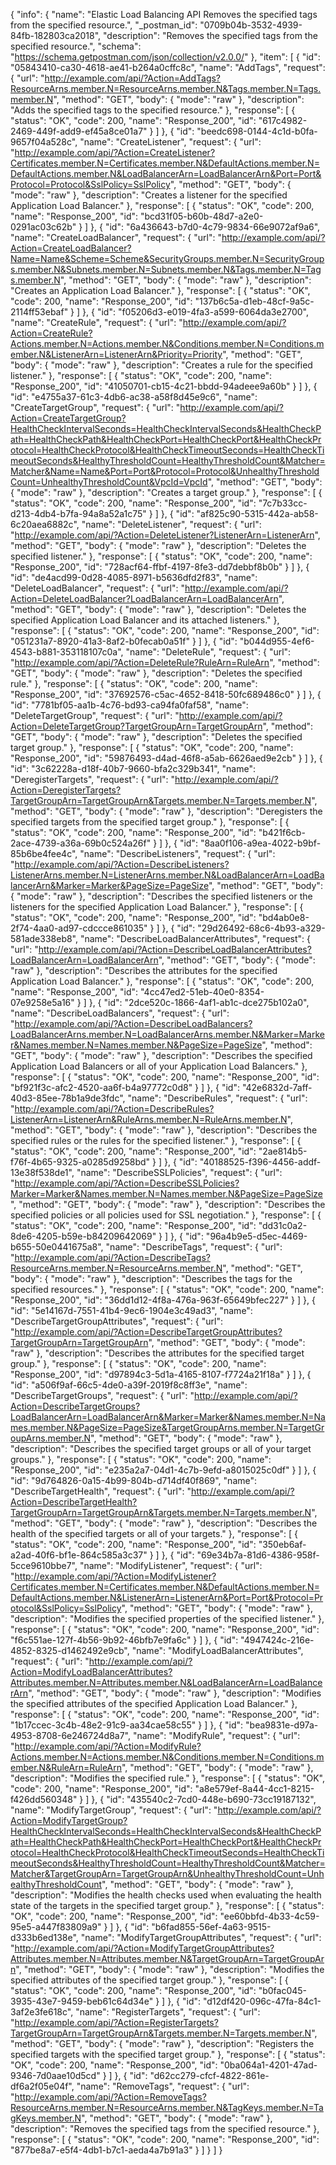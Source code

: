 {
  "info": {
    "name": "Elastic Load Balancing API Removes the specified tags from the specified resource.",
    "_postman_id": "0709b04b-3532-4939-84fb-182803ca2018",
    "description": "Removes the specified tags from the specified resource.",
    "schema": "https://schema.getpostman.com/json/collection/v2.0.0/"
  },
  "item": [
    {
      "id": "05843410-ca30-4618-ae41-b264a0cffc8c",
      "name": "AddTags",
      "request": {
        "url": "http://example.com/api/?Action=AddTags?ResourceArns.member.N=ResourceArns.member.N&Tags.member.N=Tags.member.N",
        "method": "GET",
        "body": {
          "mode": "raw"
        },
        "description": "Adds the specified tags to the specified resource."
      },
      "response": [
        {
          "status": "OK",
          "code": 200,
          "name": "Response_200",
          "id": "617c4982-2469-449f-add9-ef45a8ce01a7"
        }
      ]
    },
    {
      "id": "beedc698-0144-4c1d-b0fa-9657f04a528c",
      "name": "CreateListener",
      "request": {
        "url": "http://example.com/api/?Action=CreateListener?Certificates.member.N=Certificates.member.N&DefaultActions.member.N=DefaultActions.member.N&LoadBalancerArn=LoadBalancerArn&Port=Port&Protocol=Protocol&SslPolicy=SslPolicy",
        "method": "GET",
        "body": {
          "mode": "raw"
        },
        "description": "Creates a listener for the specified Application Load Balancer."
      },
      "response": [
        {
          "status": "OK",
          "code": 200,
          "name": "Response_200",
          "id": "bcd31f05-b60b-48d7-a2e0-0291ac03c62b"
        }
      ]
    },
    {
      "id": "6a436643-b7d0-4c79-9834-66e9072af9a6",
      "name": "CreateLoadBalancer",
      "request": {
        "url": "http://example.com/api/?Action=CreateLoadBalancer?Name=Name&Scheme=Scheme&SecurityGroups.member.N=SecurityGroups.member.N&Subnets.member.N=Subnets.member.N&Tags.member.N=Tags.member.N",
        "method": "GET",
        "body": {
          "mode": "raw"
        },
        "description": "Creates an Application Load Balancer."
      },
      "response": [
        {
          "status": "OK",
          "code": 200,
          "name": "Response_200",
          "id": "137b6c5a-d1eb-48cf-9a5c-2114ff53ebaf"
        }
      ]
    },
    {
      "id": "f05206d3-e019-4fa3-a599-6064da3e2700",
      "name": "CreateRule",
      "request": {
        "url": "http://example.com/api/?Action=CreateRule?Actions.member.N=Actions.member.N&Conditions.member.N=Conditions.member.N&ListenerArn=ListenerArn&Priority=Priority",
        "method": "GET",
        "body": {
          "mode": "raw"
        },
        "description": "Creates a rule for the specified listener."
      },
      "response": [
        {
          "status": "OK",
          "code": 200,
          "name": "Response_200",
          "id": "41050701-cb15-4c21-bbdd-94adeee9a60b"
        }
      ]
    },
    {
      "id": "e4755a37-61c3-4db6-ac38-a58f8d45e9c6",
      "name": "CreateTargetGroup",
      "request": {
        "url": "http://example.com/api/?Action=CreateTargetGroup?HealthCheckIntervalSeconds=HealthCheckIntervalSeconds&HealthCheckPath=HealthCheckPath&HealthCheckPort=HealthCheckPort&HealthCheckProtocol=HealthCheckProtocol&HealthCheckTimeoutSeconds=HealthCheckTimeoutSeconds&HealthyThresholdCount=HealthyThresholdCount&Matcher=Matcher&Name=Name&Port=Port&Protocol=Protocol&UnhealthyThresholdCount=UnhealthyThresholdCount&VpcId=VpcId",
        "method": "GET",
        "body": {
          "mode": "raw"
        },
        "description": "Creates a target group."
      },
      "response": [
        {
          "status": "OK",
          "code": 200,
          "name": "Response_200",
          "id": "7c7b33cc-d213-4db4-b7fa-94a8a52a1c75"
        }
      ]
    },
    {
      "id": "af825c90-5315-442a-ab58-6c20aea6882c",
      "name": "DeleteListener",
      "request": {
        "url": "http://example.com/api/?Action=DeleteListener?ListenerArn=ListenerArn",
        "method": "GET",
        "body": {
          "mode": "raw"
        },
        "description": "Deletes the specified listener."
      },
      "response": [
        {
          "status": "OK",
          "code": 200,
          "name": "Response_200",
          "id": "728acf64-ffbf-4197-8fe3-dd7debbf8b0b"
        }
      ]
    },
    {
      "id": "de4acd99-0d28-4085-8971-b5636dfd2f83",
      "name": "DeleteLoadBalancer",
      "request": {
        "url": "http://example.com/api/?Action=DeleteLoadBalancer?LoadBalancerArn=LoadBalancerArn",
        "method": "GET",
        "body": {
          "mode": "raw"
        },
        "description": "Deletes the specified Application Load Balancer and its attached listeners."
      },
      "response": [
        {
          "status": "OK",
          "code": 200,
          "name": "Response_200",
          "id": "051231a7-8920-41a3-8af2-b0fecab0a51f"
        }
      ]
    },
    {
      "id": "b044d955-4ef6-4543-b881-353118107c0a",
      "name": "DeleteRule",
      "request": {
        "url": "http://example.com/api/?Action=DeleteRule?RuleArn=RuleArn",
        "method": "GET",
        "body": {
          "mode": "raw"
        },
        "description": "Deletes the specified rule."
      },
      "response": [
        {
          "status": "OK",
          "code": 200,
          "name": "Response_200",
          "id": "37692576-c5ac-4652-8418-50fc689486c0"
        }
      ]
    },
    {
      "id": "7781bf05-aa1b-4c76-bd93-ca94fa0faf58",
      "name": "DeleteTargetGroup",
      "request": {
        "url": "http://example.com/api/?Action=DeleteTargetGroup?TargetGroupArn=TargetGroupArn",
        "method": "GET",
        "body": {
          "mode": "raw"
        },
        "description": "Deletes the specified target group."
      },
      "response": [
        {
          "status": "OK",
          "code": 200,
          "name": "Response_200",
          "id": "59876493-d4ad-46f8-a5ab-6626aed9e2cb"
        }
      ]
    },
    {
      "id": "3c62228a-d18f-40b7-9660-bfa2c329b341",
      "name": "DeregisterTargets",
      "request": {
        "url": "http://example.com/api/?Action=DeregisterTargets?TargetGroupArn=TargetGroupArn&Targets.member.N=Targets.member.N",
        "method": "GET",
        "body": {
          "mode": "raw"
        },
        "description": "Deregisters the specified targets from the specified target group."
      },
      "response": [
        {
          "status": "OK",
          "code": 200,
          "name": "Response_200",
          "id": "b421f6cb-2ace-4739-a36a-69b0c524a26f"
        }
      ]
    },
    {
      "id": "8aa0f106-a9ea-4022-b9bf-85b6be4fee4c",
      "name": "DescribeListeners",
      "request": {
        "url": "http://example.com/api/?Action=DescribeListeners?ListenerArns.member.N=ListenerArns.member.N&LoadBalancerArn=LoadBalancerArn&Marker=Marker&PageSize=PageSize",
        "method": "GET",
        "body": {
          "mode": "raw"
        },
        "description": "Describes the specified listeners or the listeners for the specified Application Load Balancer."
      },
      "response": [
        {
          "status": "OK",
          "code": 200,
          "name": "Response_200",
          "id": "bd4ab0e8-2f74-4aa0-ad97-cdccce861035"
        }
      ]
    },
    {
      "id": "29d26492-68c6-4b93-a329-581ade338eb8",
      "name": "DescribeLoadBalancerAttributes",
      "request": {
        "url": "http://example.com/api/?Action=DescribeLoadBalancerAttributes?LoadBalancerArn=LoadBalancerArn",
        "method": "GET",
        "body": {
          "mode": "raw"
        },
        "description": "Describes the attributes for the specified Application Load Balancer."
      },
      "response": [
        {
          "status": "OK",
          "code": 200,
          "name": "Response_200",
          "id": "4cc47ed2-51eb-40e0-8354-07e9258e5a16"
        }
      ]
    },
    {
      "id": "2dce520c-1866-4af1-ab1c-dce275b102a0",
      "name": "DescribeLoadBalancers",
      "request": {
        "url": "http://example.com/api/?Action=DescribeLoadBalancers?LoadBalancerArns.member.N=LoadBalancerArns.member.N&Marker=Marker&Names.member.N=Names.member.N&PageSize=PageSize",
        "method": "GET",
        "body": {
          "mode": "raw"
        },
        "description": "Describes the specified Application Load Balancers or all of your Application Load Balancers."
      },
      "response": [
        {
          "status": "OK",
          "code": 200,
          "name": "Response_200",
          "id": "bf921f3c-afc2-4520-aa6f-b4a97772c0d8"
        }
      ]
    },
    {
      "id": "42e6832d-7aff-40d3-85ee-78b1a9de3fdc",
      "name": "DescribeRules",
      "request": {
        "url": "http://example.com/api/?Action=DescribeRules?ListenerArn=ListenerArn&RuleArns.member.N=RuleArns.member.N",
        "method": "GET",
        "body": {
          "mode": "raw"
        },
        "description": "Describes the specified rules or the rules for the specified listener."
      },
      "response": [
        {
          "status": "OK",
          "code": 200,
          "name": "Response_200",
          "id": "2ae814b5-f76f-4b65-9325-a0285d9258bd"
        }
      ]
    },
    {
      "id": "40188525-f396-4456-addf-13e38f538de1",
      "name": "DescribeSSLPolicies",
      "request": {
        "url": "http://example.com/api/?Action=DescribeSSLPolicies?Marker=Marker&Names.member.N=Names.member.N&PageSize=PageSize",
        "method": "GET",
        "body": {
          "mode": "raw"
        },
        "description": "Describes the specified policies or all policies used for SSL negotiation."
      },
      "response": [
        {
          "status": "OK",
          "code": 200,
          "name": "Response_200",
          "id": "dd31c0a2-8de6-4205-b59e-b84209642069"
        }
      ]
    },
    {
      "id": "96a4b9e5-d5ec-4469-b655-50e0441675a8",
      "name": "DescribeTags",
      "request": {
        "url": "http://example.com/api/?Action=DescribeTags?ResourceArns.member.N=ResourceArns.member.N",
        "method": "GET",
        "body": {
          "mode": "raw"
        },
        "description": "Describes the tags for the specified resources."
      },
      "response": [
        {
          "status": "OK",
          "code": 200,
          "name": "Response_200",
          "id": "36dd1d12-4f8a-476a-963f-65649bfec227"
        }
      ]
    },
    {
      "id": "5e14167d-7551-41b4-9ec6-1904e3c49ad3",
      "name": "DescribeTargetGroupAttributes",
      "request": {
        "url": "http://example.com/api/?Action=DescribeTargetGroupAttributes?TargetGroupArn=TargetGroupArn",
        "method": "GET",
        "body": {
          "mode": "raw"
        },
        "description": "Describes the attributes for the specified target group."
      },
      "response": [
        {
          "status": "OK",
          "code": 200,
          "name": "Response_200",
          "id": "d97894c3-5d1a-4165-8107-f7724a21f18a"
        }
      ]
    },
    {
      "id": "a506f9af-66c5-4de0-a39f-2019f8c8ff3e",
      "name": "DescribeTargetGroups",
      "request": {
        "url": "http://example.com/api/?Action=DescribeTargetGroups?LoadBalancerArn=LoadBalancerArn&Marker=Marker&Names.member.N=Names.member.N&PageSize=PageSize&TargetGroupArns.member.N=TargetGroupArns.member.N",
        "method": "GET",
        "body": {
          "mode": "raw"
        },
        "description": "Describes the specified target groups or all of your target groups."
      },
      "response": [
        {
          "status": "OK",
          "code": 200,
          "name": "Response_200",
          "id": "e235a2a7-04d1-4c7b-9efd-a8015025c0df"
        }
      ]
    },
    {
      "id": "9d764826-0a15-4b99-804b-d714df40f869",
      "name": "DescribeTargetHealth",
      "request": {
        "url": "http://example.com/api/?Action=DescribeTargetHealth?TargetGroupArn=TargetGroupArn&Targets.member.N=Targets.member.N",
        "method": "GET",
        "body": {
          "mode": "raw"
        },
        "description": "Describes the health of the specified targets or all of your targets."
      },
      "response": [
        {
          "status": "OK",
          "code": 200,
          "name": "Response_200",
          "id": "350eb6af-a2ad-40f6-bf1e-864c585a3c37"
        }
      ]
    },
    {
      "id": "69e34b7a-81d6-4386-958f-5cce9610bbe7",
      "name": "ModifyListener",
      "request": {
        "url": "http://example.com/api/?Action=ModifyListener?Certificates.member.N=Certificates.member.N&DefaultActions.member.N=DefaultActions.member.N&ListenerArn=ListenerArn&Port=Port&Protocol=Protocol&SslPolicy=SslPolicy",
        "method": "GET",
        "body": {
          "mode": "raw"
        },
        "description": "Modifies the specified properties of the specified listener."
      },
      "response": [
        {
          "status": "OK",
          "code": 200,
          "name": "Response_200",
          "id": "f6c551ae-127f-4b56-9b92-46bfb7e9fa6c"
        }
      ]
    },
    {
      "id": "4947424c-216e-4852-8325-d1462492e9cb",
      "name": "ModifyLoadBalancerAttributes",
      "request": {
        "url": "http://example.com/api/?Action=ModifyLoadBalancerAttributes?Attributes.member.N=Attributes.member.N&LoadBalancerArn=LoadBalancerArn",
        "method": "GET",
        "body": {
          "mode": "raw"
        },
        "description": "Modifies the specified attributes of the specified Application Load Balancer."
      },
      "response": [
        {
          "status": "OK",
          "code": 200,
          "name": "Response_200",
          "id": "1b17ccec-3c4b-48e2-91c9-aa34cae58c55"
        }
      ]
    },
    {
      "id": "bea9831e-d97a-4953-8708-6e246724d8a7",
      "name": "ModifyRule",
      "request": {
        "url": "http://example.com/api/?Action=ModifyRule?Actions.member.N=Actions.member.N&Conditions.member.N=Conditions.member.N&RuleArn=RuleArn",
        "method": "GET",
        "body": {
          "mode": "raw"
        },
        "description": "Modifies the specified rule."
      },
      "response": [
        {
          "status": "OK",
          "code": 200,
          "name": "Response_200",
          "id": "a8e579ef-8a44-4cc1-8215-f426dd560348"
        }
      ]
    },
    {
      "id": "435540c2-7cd0-448e-b690-73cc19187132",
      "name": "ModifyTargetGroup",
      "request": {
        "url": "http://example.com/api/?Action=ModifyTargetGroup?HealthCheckIntervalSeconds=HealthCheckIntervalSeconds&HealthCheckPath=HealthCheckPath&HealthCheckPort=HealthCheckPort&HealthCheckProtocol=HealthCheckProtocol&HealthCheckTimeoutSeconds=HealthCheckTimeoutSeconds&HealthyThresholdCount=HealthyThresholdCount&Matcher=Matcher&TargetGroupArn=TargetGroupArn&UnhealthyThresholdCount=UnhealthyThresholdCount",
        "method": "GET",
        "body": {
          "mode": "raw"
        },
        "description": "Modifies the health checks used when evaluating the health state of the targets in the specified target group."
      },
      "response": [
        {
          "status": "OK",
          "code": 200,
          "name": "Response_200",
          "id": "ee60bbfd-4b33-4c59-95e5-a447f83809a9"
        }
      ]
    },
    {
      "id": "b6fad855-56ef-4a63-9515-d333b6ed138e",
      "name": "ModifyTargetGroupAttributes",
      "request": {
        "url": "http://example.com/api/?Action=ModifyTargetGroupAttributes?Attributes.member.N=Attributes.member.N&TargetGroupArn=TargetGroupArn",
        "method": "GET",
        "body": {
          "mode": "raw"
        },
        "description": "Modifies the specified attributes of the specified target group."
      },
      "response": [
        {
          "status": "OK",
          "code": 200,
          "name": "Response_200",
          "id": "b0fac045-3935-43e7-9459-beb61c64d34e"
        }
      ]
    },
    {
      "id": "d12df420-096c-47fa-84c1-3af2e3fe618c",
      "name": "RegisterTargets",
      "request": {
        "url": "http://example.com/api/?Action=RegisterTargets?TargetGroupArn=TargetGroupArn&Targets.member.N=Targets.member.N",
        "method": "GET",
        "body": {
          "mode": "raw"
        },
        "description": "Registers the specified targets with the specified target group."
      },
      "response": [
        {
          "status": "OK",
          "code": 200,
          "name": "Response_200",
          "id": "0ba064a1-4201-47ad-9346-7d0aae10d5cd"
        }
      ]
    },
    {
      "id": "d62cc279-cfcf-4822-861e-df6a2f05e04f",
      "name": "RemoveTags",
      "request": {
        "url": "http://example.com/api/?Action=RemoveTags?ResourceArns.member.N=ResourceArns.member.N&TagKeys.member.N=TagKeys.member.N",
        "method": "GET",
        "body": {
          "mode": "raw"
        },
        "description": "Removes the specified tags from the specified resource."
      },
      "response": [
        {
          "status": "OK",
          "code": 200,
          "name": "Response_200",
          "id": "877be8a7-e5f4-4db1-b7c1-aeda4a7b91a3"
        }
      ]
    }
  ]
}